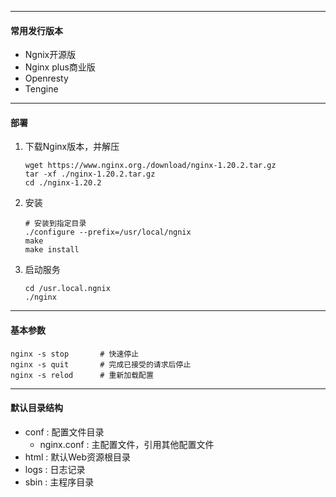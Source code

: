 ***

#### 常用发行版本

* Ngnix开源版
* Nginx plus商业版
* Openresty
* Tengine

***

#### 部署

1. 下载Nginx版本，并解压

   ```shell
   wget https://www.nginx.org./download/nginx-1.20.2.tar.gz
   tar -xf ./nginx-1.20.2.tar.gz
   cd ./nginx-1.20.2
   ```

2. 安装

   ```shell
   # 安装到指定目录
   ./configure --prefix=/usr/local/ngnix
   make
   make install
   ```

3. 启动服务

   ```shell
   cd /usr.local.ngnix
   ./nginx
   ```

---

#### 基本参数

```shell
nginx -s stop		# 快速停止
nginx -s quit		# 完成已接受的请求后停止
nginx -s relod 		# 重新加载配置
```

---

#### 默认目录结构

* conf : 配置文件目录
  * nginx.conf : 主配置文件，引用其他配置文件
* html : 默认Web资源根目录
* logs : 日志记录
* sbin : 主程序目录



